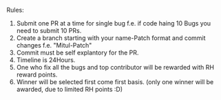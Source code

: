 Rules:
1. Submit one PR at a time for single bug f.e. if code haing 10 Bugs you need to submit 10 PRs.
3. Create a branch starting with your name-Patch format and commit changes 
f.e. "Mitul-Patch"
2. Commit must be self explantory for the PR.
3. Timeline is 24Hours. 
4. One who fix all the bugs and top contributor will be rewarded with RH reward points.
5. Winner will be selected first come first basis. (only one winner will be awarded, due to limited RH points :D)


